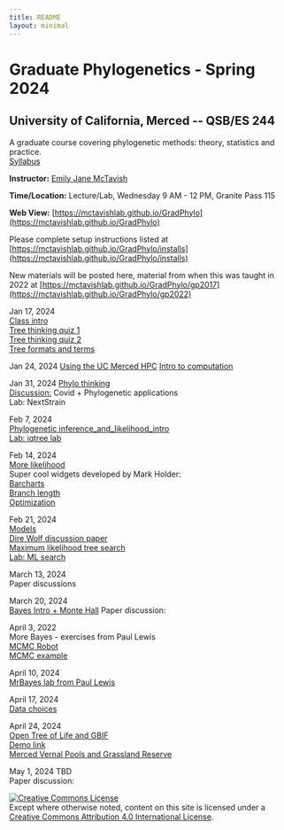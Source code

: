 ```yaml
---
title: README
layout: minimal
---
```


# Graduate Phylogenetics - Spring 2024

## University of California, Merced -- QSB/ES 244

A graduate course covering phylogenetic methods: theory, statistics and practice.  
[Syllabus](https://github.com/McTavishLab/GradPhylo/raw/master/docs/QSB_ES_244_syllabus_2024.pdf)

**Instructor:**  [Emily Jane McTavish](http://McTavishLab.github.io/)

**Time/Location:** Lecture/Lab, Wednesday 9 AM - 12 PM, Granite Pass 115

**Web View:** [https://mctavishlab.github.io/GradPhylo](https://mctavishlab.github.io/GradPhylo)


Please complete setup instructions listed at [https://mctavishlab.github.io/GradPhylo/installs](https://mctavishlab.github.io/GradPhylo/installs)

New materials will be posted here, material from when this was taught in 2022 at [https://mctavishlab.github.io/GradPhylo/gp2017](https://mctavishlab.github.io/GradPhylo/gp2022)


Jan 17, 2024  
[Class intro](https://github.com/McTavishLab/GradPhylo/blob/master/docs/slides/intro_phylo.pdf)  
[Tree thinking quiz 1](https://github.com/McTavishLab/GradPhylo/blob/master/docs/assignments/TreeThinkingQuiz/TreeThinkingQuiz1.pdf)  
[Tree thinking quiz 2](https://github.com/McTavishLab/GradPhylo/blob/master/docs/assignments/TreeThinkingQuiz/TreeThinkingQuiz2.pdf)  
[Tree formats and terms](https://github.com/McTavishLab/GradPhylo/blob/master/docs/slides/Tree_formats_and_terms.pdf)  



Jan 24, 2024
[Using the UC Merced HPC](https://ucmerced.github.io/hpc_docs/#/)
[Intro to computation](https://github.com/McTavishLab/GradPhylo/blob/master/docs/slides/intro_comp.pdf)  

Jan 31, 2024
[Phylo thinking](https://github.com/McTavishLab/GradPhylo/blob/master/docs/slides/phylo_thinking.pdf)  
[Discussion:](http://for-the-love-of-trees.blogspot.com/2016/09/the-ancestors-are-not-among-us.html)
Covid + Phylogenetic applications  
Lab: NextStrain  


Feb 7, 2024   
[Phylogenetic inference_and_likelihood_intro](https://github.com/McTavishLab/GradPhylo/blob/master/docs/slides/inference_and_likelihood_intro.pdf)  
[Lab: iqtree lab](https://github.com/McTavishLab/GradPhylo/blob/master/docs/labs/iqtreelab.pdf)  


Feb 14, 2024  
[More likelihood](https://github.com/McTavishLab/GradPhylo/blob/master/docs/slides/likelihood2.pdf)  
Super cool widgets developed by Mark Holder:  
[Barcharts](http://phylo.bio.ku.edu/mephytis/barcharts.html)  
[Branch length](http://phylo.bio.ku.edu/mephytis/brlen-opt.html)  
[Optimization](http://phylo.bio.ku.edu/mephytis/tree-opt.html)  



Feb 21, 2024  
[Models](https://github.com/McTavishLab/GradPhylo/blob/master/docs/slides/Models2.pdf)  
[Dire Wolf discussion paper](https://www.nature.com/articles/s41586-020-03082-x)  
[Maximum likelihood tree search](https://github.com/McTavishLab/GradPhylo/blob/master/docs/slides/ML_search.pdf)  
[Lab: ML search](https://mctavishlab.github.io/GradPhylo/MLsearchLab.html)  


March 13, 2024  
Paper discussions


March 20, 2024  
[Bayes Intro + Monte Hall](https://github.com/McTavishLab/GradPhylo/blob/master/docs/slides/BayesIntro_2024.pdf) 
Paper discussion: 


April 3, 2022  
More Bayes - exercises from Paul Lewis   
[MCMC Robot](https://plewis.github.io/applets/mcmc-robot/)  
[MCMC example](https://plewis.github.io/hwmcmc/)


April 10, 2024  
[MrBayes lab from Paul Lewis](https://plewis.github.io/mrbayes/)   


April 17, 2024  
[Data choices](https://github.com/McTavishLab/GradPhylo/blob/master/docs/slides/DataSets.pdf)  




April 24, 2024  
[Open Tree of Life and GBIF](https://github.com/McTavishLab/GradPhylo/blob/master/docs/slides/OT_intro_GBIF_demo.pdf)  
[Demo link](https://github.com/McTavishLab/jupyter_OpenTree_tutorials)    
[Merced Vernal Pools and Grassland Reserve](https://ucnrs.org/reserves/merced-vernal-pools-and-grassland-reserve/)  


May 1, 2024 
TBD  
Paper discussion: 



<a rel="license" href="http://creativecommons.org/licenses/by/4.0/"><img alt="Creative Commons License" style="border-width:0" src="https://i.creativecommons.org/l/by/4.0/88x31.png" /></a><br />Except where otherwise noted, content on this site is licensed under a <a rel="license" href="http://creativecommons.org/licenses/by/4.0/">Creative Commons Attribution 4.0 International License</a>.

